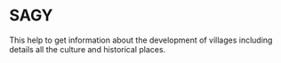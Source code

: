 # SAGY
This help to get information about the development of villages including details all the culture and historical places.
